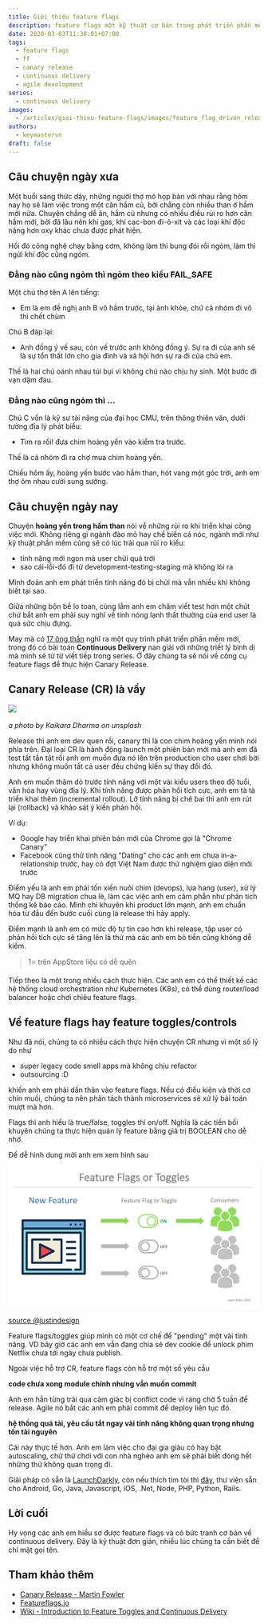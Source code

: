```yaml
---
title: Giới thiệu feature flags
description: feature flags một kỹ thuật cơ bản trong phát triển phần mềm để chặn release tính năng.
date: 2020-03-03T11:38:01+07:00
tags:
  - feature flags
  - ff
  - canary release
  - continuous delivery
  - agile development
series:
  - continuous delivery
images:
  - /articles/gioi-thieu-feature-flags/images/feature_flag_driven_release.jpeg
authors:
  - keymastervn
draft: false
---
```


## Câu chuyện ngày xưa

Một buổi sáng thức dậy, những người thợ mỏ họp bàn với nhau rằng hôm nay họ sẽ làm việc trong một căn hầm cũ, bởi chẳng còn nhiều than ở hầm mới nữa. Chuyện chẳng dễ ăn, hầm cũ nhưng có nhiều điều rủi ro hơn căn hầm mới, bởi đã lâu nên khí gas, khí cạc-bon đi-ô-xít và các loại khí độc nặng hơn oxy khác chưa được phát hiện.

Hồi đó công nghệ chạy bằng cơm, không làm thì bụng đói rồi ngỏm, làm thì ngửi khí độc cũng ngỏm.

### Đằng nào cũng ngỏm thì ngỏm theo kiểu FAIL_SAFE

Một chú thợ tên A lên tiếng:

- Em là em đề nghị anh B vô hầm trước, tại ảnh khỏe, chứ cả nhóm đi vô thì chết chùm

Chú B đáp lại:

- Anh đồng ý vế sau, còn vế trước anh không đồng ý. Sự ra đi của anh sẽ là sự tổn thất lớn cho gia đình và xã hội hơn sự ra đi của chú em.

Thế là hai chú oánh nhau túi bụi vì không chú nào chịu hy sinh. Một bước đi vạn dặm đau.

### Đằng nào cũng ngỏm thì ...

Chú C vốn là kỹ sư tài năng của đại học CMU, trên thông thiên văn, dưới tường địa lý phát biểu:

- Tìm ra rồi! đưa chim hoàng yến vào kiểm tra trước.

Thế là cả nhóm đi ra chợ mua chim hoàng yến.

Chiều hôm ấy, hoàng yến bước vào hầm than, hót vang một góc trời, anh em thợ ôm nhau cười sung sướng.

## Câu chuyện ngày nay

Chuyện **hoàng yến trong hầm than** nói về những rủi ro khi triển khai công việc mới. Không riêng gì ngành đào mỏ hay chế biến cá nóc, ngành mới như kỹ thuật phần mềm cũng sẽ có lúc trải qua rủi ro kiểu:

- tính năng mới ngon mà user chửi quá trời
- sao cái-lỗi-đó đi từ development-testing-staging mà không lòi ra

Mình đoán anh em phát triển tính năng đó bị chửi mà vẫn nhiều khi không biết tại sao.

Giữa những bộn bề lo toan, cùng lắm anh em chăm viết test hơn một chút chứ bắt anh em phải suy nghĩ về tính nóng lạnh thất thường của end user là quá sức chịu đựng.

May mà có [17 ông thần](https://agilemanifesto.org/) nghĩ ra một quy trình phát triển phần mềm mới, trong đó có bài toán **Continuous Delivery** nan giải với những triết lý bình dị mà mình sẽ từ từ viết tiếp trong series. Ở đây chúng ta sẽ nói về công cụ feature flags để thực hiện Canary Release.

## Canary Release (CR) là vầy

![](https://images.unsplash.com/photo-1571019415590-f0ce6d538428?ixlib=rb-1.2.1&ixid=eyJhcHBfaWQiOjEyMDd9&auto=format&fit=crop&w=1510&q=80)

_a photo by Kaikara Dharma on unsplash_

Release thì anh em dev quen rồi, canary thì là con chim hoàng yến mình nói phía trên. Đại loại CR là hành động launch một phiên bản mới mà anh em đã test tất tần tật rồi anh em muốn đưa nó lên trên production cho user chơi bời nhưng không muốn tất cả user đều chứng kiến sự thay đổi đó.

Anh em muốn thăm dò trước tính năng với một vài kiểu users theo độ tuổi, văn hóa hay vùng địa lý. Khi tính năng được phản hồi tích cực, anh em tà tà triển khai thêm (incremental rollout). Lỡ tính năng bị chê bai thì anh em rút lại (rollback) và khảo sát ý kiến phản hồi.

Ví dụ:

- Google hay triển khai phiên bản mới của Chrome gọi là "Chrome Canary"
- Facebook cũng thử tính năng "Dating" cho các anh em chưa in-a-relationship trước, hay có đợt Việt Nam được thử nghiệm giao diện mới trước

Điểm yếu là anh em phải tốn xiền nuôi chim (devops), lựa hang (user), xử lý MQ hay DB migration chua lè, làm các việc anh em căm phẫn như phân tích thống kê báo cáo. Mình chỉ khuyên khi product lớn mạnh, anh em chuẩn hóa từ đầu đến bước cuối cùng là release thì hãy apply.

Điểm mạnh là anh em có mức độ tự tin cao hơn khi release, tập user có phản hồi tích cực sẽ tăng lên là thứ mà các anh em bỏ tiền cũng không dễ kiếm.

> 1:star: trên AppStore liệu có dễ quên

Tiếp theo là một trong nhiều cách thực hiện. Các anh em có thể thiết kế các hệ thống cloud orchestration như Kubernetes (K8s), có thể dùng router/load balancer hoặc chơi chiêu feature flags.

## Về feature flags hay feature toggles/controls

Như đã nói, chúng ta có nhiều cách thực hiện chuyện CR nhưng vì một số lý do như

- super legacy code smell apps mà không chịu refactor
- outsourcing :D

khiến anh em phải dấn thân vào feature flags. Nếu có điều kiện và thời cơ chín muồi, chúng ta nên phân tách thành microservices sẽ xử lý bài toán mượt mà hơn.

Flags thì anh hiểu là true/false, toggles thì on/off. Nghĩa là các tiền bối khuyên chúng ta thực hiện quản lý feature bằng giá trị BOOLEAN cho dễ nhớ.

Để dễ hình dung mời anh em xem hình sau

![](./images/feature_flag_driven_release.jpeg)

[source @justindesign](https://hackernoon.com/feature-flag-driven-releases-7a7a5fee6ba7)

Feature flags/toggles giúp mình có một cơ chế để "pending" một vài tính năng. VD bây giờ các anh em vẫn đang chia sẻ dev cookie để unlock phim Netflix chưa tới ngày chưa publish.

Ngoài việc hỗ trợ CR, feature flags còn hỗ trợ một số yêu cầu

**code chưa xong module chính nhưng vẫn muốn commit**

Anh em hẳn từng trải qua cảm giác bị conflict code vì ráng chờ 5 tuần để release. Agile nó bắt các anh em phải commit để deploy liên tục đó.

**hệ thống quá tải, yêu cầu tắt ngay vài tính năng không quan trọng nhưng tốn tài nguyên**

Cái này thực tế hơn. Anh em làm việc cho đại gia giàu có hay bật autoscaling, chứ thử chơi với con nhà nghèo anh em sẽ phải biết đóng hết những thứ không quan trọng đi.

Giải pháp có sẵn là [LaunchDarkly](https://launchdarkly.com/), còn nếu thích tìm tòi thì [đây](https://featureflags.io/feature-flags/), thư viện sẵn cho Android, Go, Java, Javascript, iOS, .Net, Node, PHP, Python, Rails.

## Lời cuối

Hy vọng các anh em hiểu sơ được feature flags và có bức tranh cơ bản về continuous delivery. Đây là kỹ thuật đơn giản, nhiều lúc chúng ta cần biết để chỉ mặt gọi tên.

## Tham khảo thêm

- [Canary Release - Martin Fowler](https://martinfowler.com/bliki/CanaryRelease.html)
- [Featureflags.io](https://featureflags.io/feature-flags/)
- [Wiki - Introduction to Feature Toggles and Continuous Delivery](https://en.wikipedia.org/wiki/Feature_toggle)
